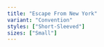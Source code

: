 ```yaml
---
title: "Escape From New York"
variant: "Convention"
styles: ["Short-Sleeved"]
sizes: ["Small"]
---
```

